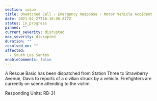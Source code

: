 ```yaml
---
section: issue
title: Unwatched Call - Emergency Response - Motor Vehicle Accident
date: 2021-02-27T16:16:06.877Z
status: in_progress
pinned: ""
current_severity: disrupted
max_severity: disrupted
duration: ""
resolved_on: ""
affected:
  - South Los Santos
enableComments: false
---
```

A Rescue Basic has been dispatched from Station Three to Strawberry Avenue, Davis to reports of a civilian struck by a vehicle. Firefighters are currently on scene attending to the victim.

Responding Units: RB-31